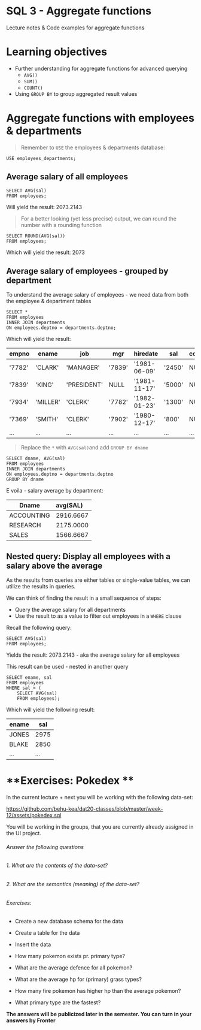 # SQL 3 - Aggregate functions

Lecture notes & Code examples for aggregate functions

# **Learning objectives**

- Further understanding for aggregate functions for advanced querying
  - `AVG()`
  - `SUM()`
  - `COUNT()`
- Using `GROUP BY` to group aggregated result values

# **Aggregate functions with employees & departments**

> Remember to `USE` the employees & departments database:

```mysql
USE employees_departments;
```

## **Average salary of all employees**

```mysql
SELECT AVG(sal)
FROM employees;
```

Will yield the result: 2073.2143

> For a better looking (yet less precise) output, we can round the number with a rounding function

```mysql
SELECT ROUND(AVG(sal))
FROM employees;
```

Which will yield the result: 2073



## Average salary of employees - grouped by department

To understand the average salary of employees - we need data from both the employee & department tables

```mysql
SELECT *
FROM employees
INNER JOIN departments
ON employees.deptno = departments.deptno;
```

Which will yield the result:

| empno  | ename    | job         | mgr    | hiredate     | sal    | comm | deptno | deptno | dname        | loc        |
| ------ | -------- | ----------- | ------ | ------------ | ------ | ---- | ------ | ------ | ------------ | ---------- |
| '7782' | 'CLARK'  | 'MANAGER'   | '7839' | '1981-06-09' | '2450' | NULL | '10'   | '10'   | 'ACCOUNTING' | 'NEW YORK' |
| '7839' | 'KING'   | 'PRESIDENT' | NULL   | '1981-11-17' | '5000' | NULL | '10'   | '10'   | 'ACCOUNTING' | 'NEW YORK' |
| '7934' | 'MILLER' | 'CLERK'     | '7782' | '1982-01-23' | '1300' | NULL | '10'   | '10'   | 'ACCOUNTING' | 'NEW YORK' |
| '7369' | 'SMITH'  | 'CLERK'     | '7902' | '1980-12-17' | '800'  | NULL | '20'   | '20'   | 'RESEARCH'   | 'DALLAS'   |
| ...    | ...      | ...         | ...    | ...          | ...    | ...  | ...    | ...    | ...          | ...        |

> Replace the `*`  with `AVG(sal)`and add `GROUP BY dname`

```mysql
SELECT dname, AVG(sal)
FROM employees
INNER JOIN departments
ON employees.deptno = departments.deptno
GROUP BY dname
```

E voila - salary average by department:

| Dname      | avg(SAL)  |
| ---------- | :-------- |
| ACCOUNTING | 2916.6667 |
| RESEARCH   | 2175.0000 |
| SALES      | 1566.6667 |

## Nested query: Display all employees with a salary above the average

As the results from queries are either tables or single-value tables, we can utilize the results in queries. 

We can think of finding the result in a small sequence of steps: 

- Query the average salary for all departments
- Use the result to as a value to filter out employees in a `WHERE` clause

Recall the following query:

```mysql
SELECT AVG(sal)
FROM employees;
```

Yields the result:  2073.2143 - aka the average salary for all employees

This result can be used - nested in another query

```mysql
SELECT ename, sal
FROM employees
WHERE sal > (
	SELECT AVG(sal)
	FROM employees);
```

Which will yield the following result: 

| ename | sal  |
| ----- | ---- |
| JONES | 2975 |
| BLAKE | 2850 |
| ...   | ...  |

# **Exercises: Pokedex **

In the current lecture + next you will be working with the following data-set: 

https://github.com/behu-kea/dat20-classes/blob/master/week-12/assets/pokedex.sql

You will be working in the groups, that you are currently already assigned in the UI project.

###### Answer the following questions

###### 1. What are the contents of the data-set?

###### 2. What are the semantics (meaning) of the data-set?

###### Exercises:
- Create a new database schema for the data
- Create a table for the data
- Insert the data

- How many pokemon exists pr. primary type?
- What are the average defence for all pokemon?
- What are the average hp for (primary) grass types? 
- How many fire pokemon has higher hp than the average pokemon?
- What primary type are the fastest?

**The answers will be publicized later in the semester. You can turn in your answers by Fronter** 

